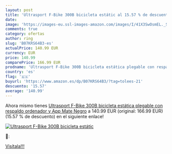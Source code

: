 ```yaml
---
layout: post
title: 'Ultrasport F-Bike 300B bicicleta estátic al 15.57 % de descuento'
date: 
image: 'https://images-eu.ssl-images-amazon.com/images/I/41X3SwOsmEL._SL200_.jpg'
comments: true
category: ofertas
author: ring
slug: 'B07KRS64B3-es'
actualPrice: 140.99 EUR
currency: EUR
price: 140.99
comparePrice: 166.99 EUR
prodname: 'Ultrasport F-Bike 300B bicicleta estática plegable con respaldo  ordenador y App  Mate Negro'
country: 'es'
flag: '🇪🇸'
buyurl: 'https://www.amazon.es/dp/B07KRS64B3/?tag=tolees-21'
descuento: '15.57'
average: '140.99'
---
```


Ahora mismo tienes [Ultrasport F-Bike 300B bicicleta estática plegable con respaldo  ordenador y App  Mate Negro](https://www.amazon.es/dp/B07KRS64B3/?tag=tolees-21) a 140.99 EUR (original: 166.99 EUR) (15.57 %  de descuento) en el siguiente enlace!

[![Ultrasport F-Bike 300B bicicleta estátic](https://images-eu.ssl-images-amazon.com/images/I/41X3SwOsmEL._SL200_.jpg)](https://www.amazon.es/dp/B07KRS64B3/?tag=tolees-21)

🔎:


[Visítala!!!](https://www.amazon.es/dp/B07KRS64B3/?tag=tolees-21)
